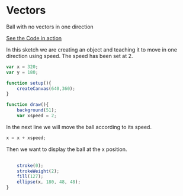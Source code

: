 
# Vectors

Ball with no vectors in one direction

[See the Code in action](sketch15.html)

In this sketch we are creating an object and teaching it to move in one direction using speed. The speed has been set at 2.
```js
var x = 320;
var y = 180;

function setup(){
    createCanvas(640,360);
}

function draw(){
    background(51);
    var xspeed = 2;
```
In the next line we will move the ball according to its speed.

```js
x = x + xspeed;

```
Then we want to display the ball at the x position. 

```js
   
    stroke(0);
    strokeWeight(2);
    fill(127);
    ellipse(x, 180, 48, 48);
}
```


